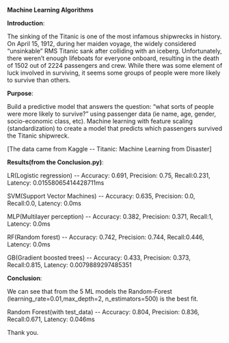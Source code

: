 **Machine Learning Algorithms**

**Introduction**:

The sinking of the Titanic is one of the most infamous shipwrecks in history.
On April 15, 1912, during her maiden voyage, the widely considered “unsinkable” RMS Titanic sank after colliding with an iceberg. Unfortunately, there weren’t enough lifeboats for everyone onboard, resulting in the death of 1502 out of 2224 passengers and crew.
While there was some element of luck involved in surviving, it seems some groups of people were more likely to survive than others.

**Purpose**:

Build a predictive model that answers the question: “what sorts of people were more likely to survive?” using passenger data (ie name, age, gender, socio-economic class, etc).
Machine learning with feature scaling (standardization) to create a model that predicts which passengers survived the Titanic shipwreck.

[The data came from Kaggle -- Titanic: Machine Learning from Disaster]

**Results(from the Conclusion.py)**:

LR(Logistic regression) -- Accuracy: 0.691, Precision: 0.75, Recall:0.231, Latency: 0.01558065414428711ms

SVM(Support Vector Machines) -- Accuracy: 0.635, Precision: 0.0, Recall:0.0, Latency: 0.0ms

MLP(Multilayer perception) -- Accuracy: 0.382, Precision: 0.371, Recall:1, Latency: 0.0ms

RF(Random forest) -- Accuracy: 0.742, Precision: 0.744, Recall:0.446, Latency: 0.0ms

GB(Gradient boosted trees) -- Accuracy: 0.433, Precision: 0.373, Recall:0.815, Latency: 0.0079889297485351

**Conclusion**:

We can see that from the 5 ML models the Random-Forest (learning_rate=0.01,max_depth=2, n_estimators=500) is the best fit. 

Random Forest(with test_data) -- Accuracy: 0.804, Precision: 0.836, Recall:0.671, Latency: 0.046ms

Thank you.
